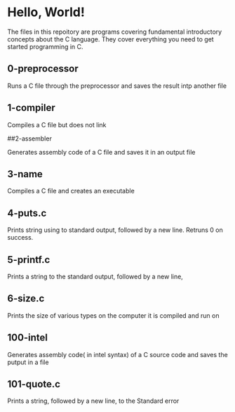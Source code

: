 # Hello, World!

The files in this repoitory are programs covering fundamental introductory concepts about the C language.
They cover everything you need to get started programming in C.

## 0-preprocessor

Runs a C file through the preprocessor and saves the result intp another file

## 1-compiler

Compiles a C file but does not link

##2-assembler

Generates assembly code of a C file and saves it in an output file

## 3-name

Compiles a C file and creates an executable

## 4-puts.c

Prints string using to standard output, followed by a new line. Retruns 0 on success.

## 5-printf.c

Prints a string to the standard output, followed by a new line,

## 6-size.c
Prints the size of various types on the computer it is compiled and run on

## 100-intel

Generates assembly code( in intel syntax) of a C source code and saves the putput in a file

## 101-quote.c

Prints a string, followed by a new line, to the Standard error